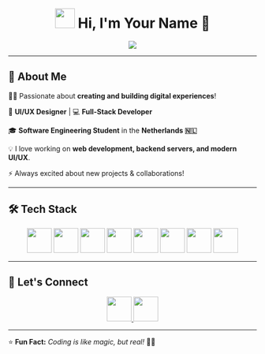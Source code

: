 <!-- Animated Header -->
<h1 align="center">
  <img src="https://media.giphy.com/media/hvRJCLFzcasrR4ia7z/giphy.gif" width="40px"/>
  Hi, I'm <b>Your Name</b> 🚀
</h1>

<p align="center">
  <img src="https://readme-typing-svg.herokuapp.com?color=F7A800&size=22&center=true&vCenter=true&width=500&lines=Full-Stack+Developer;UI/UX+Designer;Backend+Enthusiast;Tech+Lover+%F0%9F%92%BB;Always+Learning+%F0%9F%93%9A" />
</p>

---

## 🚀 **About Me**  

👨‍💻 Passionate about **creating and building digital experiences**!  

🎨 **UI/UX Designer** | 💻 **Full-Stack Developer**  

🎓 **Software Engineering Student** in the **Netherlands 🇳🇱**  

💡 I love working on **web development, backend servers, and modern UI/UX**.  

⚡ Always excited about new projects & collaborations!  

---

## 🛠 **Tech Stack**  

<p align="center">
  <img src="https://cdn.jsdelivr.net/gh/devicons/devicon/icons/html5/html5-original.svg" width="50px"/>
  <img src="https://cdn.jsdelivr.net/gh/devicons/devicon/icons/css3/css3-original.svg" width="50px"/>
  <img src="https://cdn.jsdelivr.net/gh/devicons/devicon/icons/javascript/javascript-original.svg" width="50px"/>
  <img src="https://cdn.jsdelivr.net/gh/devicons/devicon/icons/react/react-original.svg" width="50px"/>
  <img src="https://cdn.jsdelivr.net/gh/devicons/devicon/icons/nodejs/nodejs-original.svg" width="50px"/>
  <img src="https://cdn.jsdelivr.net/gh/devicons/devicon/icons/express/express-original.svg" width="50px"/>
  <img src="https://cdn.jsdelivr.net/gh/devicons/devicon/icons/mongodb/mongodb-original.svg" width="50px"/>
  <img src="https://cdn.jsdelivr.net/gh/devicons/devicon/icons/postgresql/postgresql-original.svg" width="50px"/>
</p>

---

## 🎯 **Let's Connect**  

<p align="center">
  <a href="https://github.com/yourusername">
    <img src="https://cdn.jsdelivr.net/gh/devicons/devicon/icons/github/github-original.svg" width="50px"/>
  </a>
  <a href="https://linkedin.com/in/yourusername">
    <img src="https://cdn.jsdelivr.net/gh/devicons/devicon/icons/linkedin/linkedin-original.svg" width="50px"/>
  </a>
</p>

---

⭐ **Fun Fact:** *Coding is like magic, but real!* 🎩✨  

